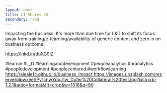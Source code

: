 ```yaml
---
layout: post
title: LI_Shares-45
secondary: read
---
```



Impacting the business.
It's more than due time for L&D to shift its focus away from training/e-learning/availability of generic content and zero in on business outcome.

https://lnkd.in/duXG9iZ

#learnin #L_D #learninganddevelopment #peopleanalytics #hranalytics #peopledevelopment #peoplecentered #workflowlearning
https://aleale14.github.io/business_impact,https://images.unsplash.com/reserve/oIpwxeeSPy1cnwYpqJ1w_Dufer%20Collateral%20test.jpg?ixlib=rb-1.2.1&auto=format&fit=crop&w=1516&q=80
